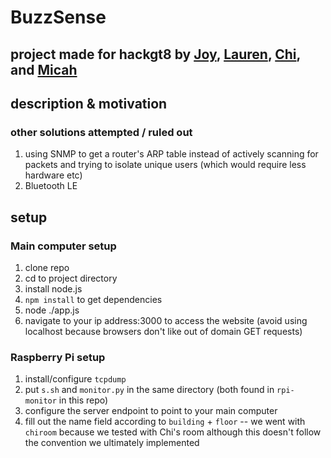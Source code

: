 # BuzzSense
## project made for hackgt8 by [Joy](https://github.com/joywying), [Lauren](https://github.com/Laireen), [Chi](https://github.com/udejiofor-chidobem), and [Micah](https://github.com/mielwyn)

## description & motivation

### other solutions attempted / ruled out

1. using SNMP to get a router's ARP table instead of actively scanning for packets and trying to isolate unique users (which would require less hardware etc)
2. Bluetooth LE

## setup
### Main computer setup
1. clone repo
2. cd to project directory
3. install node.js
4. `npm install` to get dependencies
5. node ./app.js
6. navigate to your ip address:3000 to access the website (avoid using localhost because browsers don't like out of domain GET requests)

### Raspberry Pi setup
1. install/configure `tcpdump`
2. put `s.sh` and `monitor.py` in the same directory (both found in `rpi-monitor` in this repo)
3. configure the server endpoint to point to your main computer
4. fill out the name field according to `building` + `floor` -- we went with `chiroom` because we tested with Chi's room although this doesn't follow the convention we ultimately implemented
